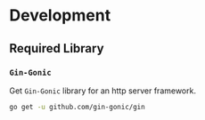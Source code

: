 # Development

## Required Library

### `Gin-Gonic`

Get `Gin-Gonic` library for an http server framework.

```bash
go get -u github.com/gin-gonic/gin
```
